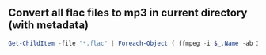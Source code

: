 ## Convert all flac files to mp3 in current directory (with metadata)
```powershell
Get-ChildItem -file "*.flac" | Foreach-Object { ffmpeg -i $_.Name -ab 320k -map_metadata 0 -id3v2_version 3 "$($_.BaseName).mp3" }
```